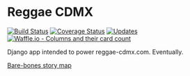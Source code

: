 # Reggae CDMX
[![Build Status](https://travis-ci.org/FlowFX/reggae-cdmx.com.svg?branch=master)](https://travis-ci.org/FlowFX/reggae-cdmx.com)
[![Coverage Status](https://coveralls.io/repos/github/FlowFX/reggae-cdmx/badge.svg)](https://coveralls.io/github/FlowFX/reggae-cdmx.com)
[![Updates](https://pyup.io/repos/github/FlowFX/reggae-cdmx.com/shield.svg)](https://pyup.io/repos/github/FlowFX/reggae-cdmx.com/)
[![Waffle.io - Columns and their card count](https://badge.waffle.io/FlowFX/reggae-cdmx.com.svg?columns=all)](https://waffle.io/FlowFX/reggae-cdmx.com) 

Django app intended to power reggae-cdmx.com. Eventually.


[Bare-bones story map](https://app.cardboardit.com/maps/25239)
